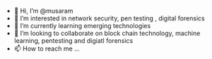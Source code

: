 - 👋 Hi, I’m @musaram
- 👀 I’m interested in network security, pen testing , digital forensics 
- 🌱 I’m currently learning emerging technologies
- 💞️ I’m looking to collaborate on block chain technology, machine learning, pentesting  and digiatl forensics
- 📫 How to reach me ...

<!---
musaram/musaram is a ✨ special ✨ repository because its `README.md` (this file) appears on your GitHub profile.
You can click the Preview link to take a look at your changes.
--->
